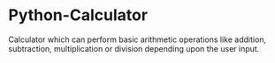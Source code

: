 # Python-Calculator
 Calculator which can perform basic arithmetic operations like addition, subtraction, multiplication or division depending upon the user input.
